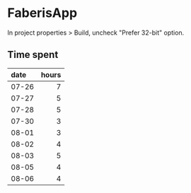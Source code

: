 # FaberisApp

In project properties > Build, uncheck "Prefer 32-bit" option.

## Time spent

| date  | hours |
| :---- | ----: |
| 07-26 |     7 |
| 07-27 |     5 |
| 07-28 |     5 |
| 07-30 |     3 |
| 08-01 |     3 |
| 08-02 |     4 |
| 08-03 |     5 |
| 08-05 |     4 |
| 08-06 |     4 |
